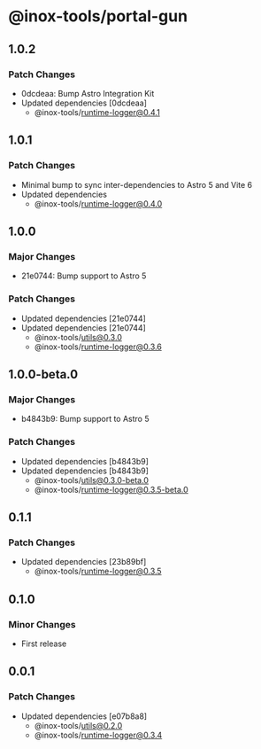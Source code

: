 # @inox-tools/portal-gun

## 1.0.2

### Patch Changes

- 0dcdeaa: Bump Astro Integration Kit
- Updated dependencies [0dcdeaa]
  - @inox-tools/runtime-logger@0.4.1

## 1.0.1

### Patch Changes

- Minimal bump to sync inter-dependencies to Astro 5 and Vite 6
- Updated dependencies
  - @inox-tools/runtime-logger@0.4.0

## 1.0.0

### Major Changes

- 21e0744: Bump support to Astro 5

### Patch Changes

- Updated dependencies [21e0744]
- Updated dependencies [21e0744]
  - @inox-tools/utils@0.3.0
  - @inox-tools/runtime-logger@0.3.6

## 1.0.0-beta.0

### Major Changes

- b4843b9: Bump support to Astro 5

### Patch Changes

- Updated dependencies [b4843b9]
- Updated dependencies [b4843b9]
  - @inox-tools/utils@0.3.0-beta.0
  - @inox-tools/runtime-logger@0.3.5-beta.0

## 0.1.1

### Patch Changes

- Updated dependencies [23b89bf]
  - @inox-tools/runtime-logger@0.3.5

## 0.1.0

### Minor Changes

- First release

## 0.0.1

### Patch Changes

- Updated dependencies [e07b8a8]
  - @inox-tools/utils@0.2.0
  - @inox-tools/runtime-logger@0.3.4
